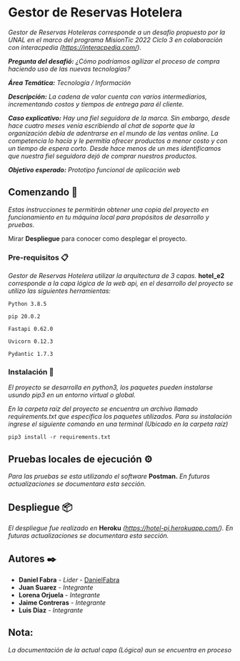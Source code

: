 # Gestor de Reservas Hotelera

_Gestor de Reservas Hoteleras corresponde a un desafío propuesto por la UNAL en el marco del programa MisionTic 2022 Ciclo 3 en colaboración con interacpedia (https://interacpedia.com/)._

_**Pregunta del desafió:** ¿Cómo podríamos agilizar el proceso de compra haciendo uso de las nuevas tecnologías?_

_**Área Temática:** Tecnología / Información_

_**Descripción:** La cadena de valor cuenta con varios intermediarios, incrementando costos y tiempos de entrega para él cliente._

_**Caso explicativo:** Hay una fiel seguidora de la marca. Sin embargo, desde hace cuatro meses venía escribiendo al chat de soporte que la organización debía de adentrarse en el mundo de las ventas online. La competencia lo hacía y le permitía ofrecer productos a menor costo y con un tiempo de espera corto. Desde hace menos de un mes identificamos que nuestra fiel seguidora dejó de comprar nuestros productos._

_**Objetivo esperado:** Prototipo funcional de aplicación web_

## Comenzando 🚀

_Estas instrucciones te permitirán obtener una copia del proyecto en funcionamiento en tu máquina local para propósitos de desarrollo y pruebas._

Mirar **Despliegue** para conocer como desplegar el proyecto.

### Pre-requisitos 📋

_Gestor de Reservas Hotelera utilizar la arquitectura de 3 capas._ **hotel_e2** _corresponde a la capa lógica de la web api, en el desarrollo del proyecto se utilizo las siguientes herramientas:_

```
Python 3.8.5
```
```
pip 20.0.2
```
```
Fastapi 0.62.0
```
```
Uvicorn 0.12.3
```
```
Pydantic 1.7.3
```

### Instalación 🔧

_El proyecto se desarrolla en python3, los paquetes pueden instalarse usundo pip3 en un entorno virtual o global._

_En la carpeta raíz del proyecto se encuentra un archivo llamado requirements.txt que especifica los paquetes utilizados. Para su instalación ingrese el siguiente comando en una terminal (Ubicado en la carpeta raíz)_ 

```
pip3 install -r requirements.txt
```

## Pruebas locales de ejecución ⚙️

_Para las pruebas se esta utilizando el software_ **Postman.** _En futuras actualizaciones se documentara esta sección._

## Despliegue 📦

_El despliegue fue realizado en_ **Heroku** _(https://hotel-pj.herokuapp.com/). En futuras actualizaciones se documentara esta sección._

## Autores ✒️

* **Daniel Fabra** - *Lider* - [DanielFabra](https://github.com/DanielFabra)
* **Juan Suarez** - *Integrante*
* **Lorena Orjuela** - *Integrante*
* **Jaime Contreras** - *Integrante*
* **Luis Diaz** - *Integrante*

## Nota:
_La documentación de la actual capa (Lógica) aun se encuentra en proceso_
